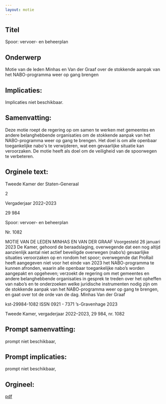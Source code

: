 ```yaml
---
layout: motie
---
```

## Titel
Spoor: vervoer- en beheerplan
## Onderwerp
Motie van de leden Minhas en Van der Graaf over de stokkende aanpak van het NABO-programma weer op gang brengen
## Implicaties:
Implicaties niet beschikbaar.
## Samenvatting:

Deze motie roept de regering op om samen te werken met gemeentes en andere belanghebbende organisaties om de stokkende aanpak van het NABO-programma weer op gang te brengen. Het doel is om alle openbaar toegankelijke nabo's te verwijderen, wat een gevaarlijke situatie kan veroorzaken. De motie heeft als doel om de veiligheid van de spoorwegen te verbeteren.
## Orginele text:


Tweede Kamer der Staten-Generaal

2

Vergaderjaar 2022–2023

29 984

Spoor: vervoer- en beheerplan

Nr. 1082

MOTIE VAN DE LEDEN MINHAS EN VAN DER GRAAF
Voorgesteld 26 januari 2023
De Kamer,
gehoord de beraadslaging,
overwegende dat een nog altijd aanzienlijk aantal niet actief beveiligde
overwegen (nabo’s) gevaarlijke situaties veroorzaken op en rondom het
spoor;
overwegende dat ProRail heeft aangegeven niet voor het einde van 2023
het NABO-programma te kunnen afronden, waarin alle openbaar
toegankelijke nabo’s worden aangepakt en opgeheven;
verzoekt de regering om met gemeentes en andere belanghebbende
organisaties in gesprek te treden over het opheffen van nabo’s en te
onderzoeken welke juridische instrumenten nodig zijn om de stokkende
aanpak van het NABO-programma weer op gang te brengen,
en gaat over tot de orde van de dag.
Minhas
Van der Graaf

kst-29984-1082
ISSN 0921 - 7371
’s-Gravenhage 2023

Tweede Kamer, vergaderjaar 2022–2023, 29 984, nr. 1082


## Prompt samenvatting:
prompt niet beschikbaar,

## Prompt implicaties:
prompt niet beschikbaar,
## Orgineel:
[pdf](https://gegevensmagazijn.tweedekamer.nl/OData/v4/2.0/Document(009bc14a-e7cf-4f5d-a07d-f1e760bb646e)/resource)
